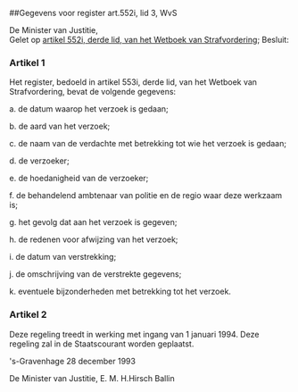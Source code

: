 <meta http-equiv='Content-Type' content='text/html; charset=utf-8' />

##Gegevens voor register art.552i, lid 3, WvS

De Minister van Justitie,  
Gelet op [artikel 552i, derde lid, van het Wetboek van Strafvordering](../../../../../../../../../wet/wet/van/15/januari/1921/BWBR0001903/README.md);
Besluit:    

### Artikel  1  

Het register, bedoeld in artikel 553i, derde lid, van het Wetboek van Strafvordering, bevat de volgende gegevens: 

a. de datum waarop het verzoek is gedaan;  

b. de aard van het verzoek;  

c. de naam van de verdachte met betrekking tot wie het verzoek is gedaan;  

d. de verzoeker;  

e. de hoedanigheid van de verzoeker;  

f. de behandelend ambtenaar van politie en de regio waar deze werkzaam is;  

g. het gevolg dat aan het verzoek is gegeven;  

h. de redenen voor afwijzing van het verzoek;  

i. de datum van verstrekking;  

j. de omschrijving van de verstrekte gegevens;  

k. eventuele bijzonderheden met betrekking tot het verzoek.    

### Artikel  2  

Deze regeling treedt in werking met ingang van 1 januari 1994. Deze regeling zal in de Staatscourant worden geplaatst.  

's-Gravenhage 
28 december 1993    

De 
Minister van Justitie, 
E. M. H.Hirsch Ballin    
